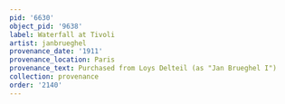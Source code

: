 ```yaml
---
pid: '6630'
object_pid: '9638'
label: Waterfall at Tivoli
artist: janbrueghel
provenance_date: '1911'
provenance_location: Paris
provenance_text: Purchased from Loys Delteil (as "Jan Brueghel I")
collection: provenance
order: '2140'
---
```

